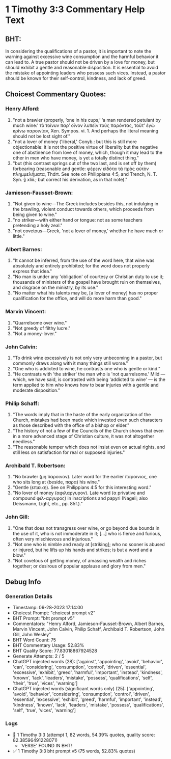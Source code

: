 # 1 Timothy 3:3 Commentary Help Text

## BHT:
In considering the qualifications of a pastor, it is important to note the warning against excessive wine consumption and the harmful behavior it can lead to. A true pastor should not be driven by a love for money, but should exhibit a gentle and reasonable disposition. It is essential to avoid the mistake of appointing leaders who possess such vices. Instead, a pastor should be known for their self-control, kindness, and lack of greed.

## Choicest Commentary Quotes:
### Henry Alford:
1. "not a brawler (properly, ‘one in his cups,’ ‘a man rendered petulant by much wine:’ τὸ τοίνυν παρʼ οἶνον λυπεῖν τοὺς παρόντας, τοῦτʼ ἐγὼ κρίνω παροινίαν, Xen. Sympos. vi. 1. And perhaps the literal meaning should not be lost sight of."
2. "not a lover of money ('liberal,' Conyb.: but this is still more objectionable: it is not the positive virtue of liberality but the negative one of abstinence from love of money, which, though it may lead to the other in men who have money, is yet a totally distinct thing."
3. "but (this contrast springs out of the two last, and is set off by them) forbearing (reasonable and gentle: φέρειν εἰδότα τὰ πρὸς αὐτὸν πλημμελήματα, Thdrt. See note on Philippians 4:5, and Trench, N. T. Syn. § xliii.; but correct his derivation, as in that note)."

### Jamieson-Fausset-Brown:
1. "Not given to wine—The Greek includes besides this, not indulging in the brawling, violent conduct towards others, which proceeds from being given to wine."
2. "no striker—with either hand or tongue: not as some teachers pretending a holy zeal."
3. "not covetous—Greek, 'not a lover of money,' whether he have much or little."

### Albert Barnes:
1. "It cannot be inferred, from the use of the word here, that wine was absolutely and entirely prohibited; for the word does not properly express that idea."
2. "No man is under any 'obligation' of courtesy or Christian duty to use it; thousands of ministers of the gospel have brought ruin on themselves, and disgrace on the ministry, by its use."
3. "No matter what his talents may be, [a lover of money] has no proper qualification for the office, and will do more harm than good."

### Marvin Vincent:
1. "Quarrelsome over wine."
2. "Not greedy of filthy lucre."
3. "Not a money-lover."

### John Calvin:
1. "To drink wine excessively is not only very unbecoming in a pastor, but commonly draws along with it many things still worse."
2. "One who is addicted to wine, he contrasts one who is gentle or kind."
3. "He contrasts with 'the striker' the man who is 'not quarrelsome.' Mild — which, we have said, is contrasted with being 'addicted to wine' — is the term applied to him who knows how to bear injuries with a gentle and moderate disposition."

### Philip Schaff:
1. "The words imply that in the haste of the early organization of the Church, mistakes had been made which invested even such characters as those described with the office of a bishop or elder."
2. "The history of not a few of the Councils of the Church shows that even in a more advanced stage of Christian culture, it was not altogether needless."
3. "The reasonable temper which does not insist even on actual rights, and still less on satisfaction for real or supposed injuries."

### Archibald T. Robertson:
1. "No brawler (μη παροινον). Later word for the earlier παροινιος, one who sits long at (beside, παρα) his wine." 
2. "Gentle (επιεικη). See on Philippians 4:5 for this interesting word." 
3. "No lover of money (αφιλαργυρον). Late word (α privative and compound φιλ-αργυρος) in inscriptions and papyri (Nageli; also Deissmann, Light, etc., pp. 85f.)."

### John Gill:
1. "One that does not transgress over wine, or go beyond due bounds in the use of it, who is not immoderate in it; [...] who is fierce and furious, often very mischievous and injurious."
2. "Not one who is nimble and ready at [striking]; who no sooner is abused or injured, but he lifts up his hands and strikes; is but a word and a blow."
3. "Not covetous of getting money, of amassing wealth and riches together; or desirous of popular applause and glory from men."


## Debug Info
### Generation Details
- Timestamp: 09-28-2023 17:14:00
- Choicest Prompt: "choicest prompt v2"
- BHT Prompt: "bht prompt v5"
- Commentators: "Henry Alford, Jamieson-Fausset-Brown, Albert Barnes, Marvin Vincent, John Calvin, Philip Schaff, Archibald T. Robertson, John Gill, John Wesley"
- BHT Word Count: 75
- BHT Commentary Usage: 52.83%
- BHT Quality Score: 77.83018867924528
- Generate Attempts: 2 / 5
- ChatGPT injected words (28):
	['against', 'appointing', 'avoid', 'behavior', 'can', 'considering', 'consumption', 'control', 'driven', 'essential', 'excessive', 'exhibit', 'greed', 'harmful', 'important', 'instead', 'kindness', 'known', 'lack', 'leaders', 'mistake', 'possess', 'qualifications', 'self', 'their', 'true', 'vices', 'warning']
- ChatGPT injected words (significant words only) (25):
	['appointing', 'avoid', 'behavior', 'considering', 'consumption', 'control', 'driven', 'essential', 'excessive', 'exhibit', 'greed', 'harmful', 'important', 'instead', 'kindness', 'known', 'lack', 'leaders', 'mistake', 'possess', 'qualifications', 'self', 'true', 'vices', 'warning']

### Logs
- 🔄 1 Timothy 3:3 (attempt 1, 82 words, 54.39% quotes, quality score: 82.38596491228071) 
	- 'VERSE' FOUND IN BHT!
- ✅ 1 Timothy 3:3 bht prompt v5 (75 words, 52.83% quotes)